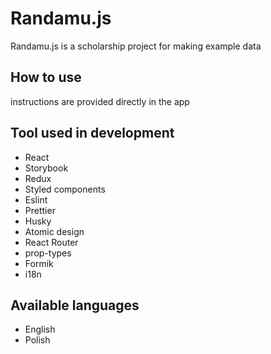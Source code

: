 # Randamu.js
Randamu.js is a scholarship project for making example data

## How to use
instructions are provided directly in the app

## Tool used in development
+ React
+ Storybook
+ Redux
+ Styled components
+ Eslint
+ Prettier
+ Husky
+ Atomic design
+ React Router
+ prop-types
+ Formik
+ i18n

## Available languages
+ English
+ Polish